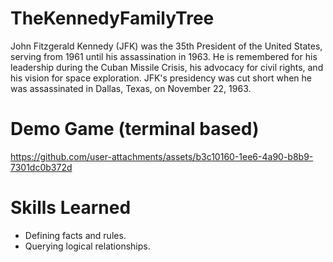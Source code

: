 # TheKennedyFamilyTree
John Fitzgerald Kennedy (JFK) was the 35th President of the United States, serving from 1961 until his assassination in 1963. He is remembered for his leadership during the Cuban Missile Crisis, his advocacy for civil rights, and his vision for space exploration. JFK's presidency was cut short when he was assassinated in Dallas, Texas, on November 22, 1963.

# Demo Game (terminal based)
https://github.com/user-attachments/assets/b3c10160-1ee6-4a90-b8b9-7301dc0b372d



# Skills Learned
- Defining facts and rules.
- Querying logical relationships.

